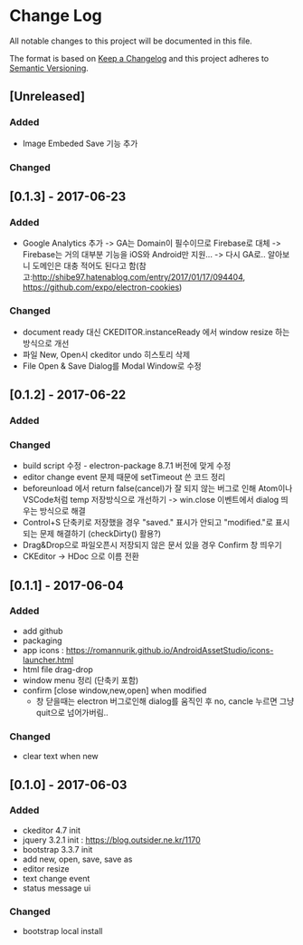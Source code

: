 # Change Log
All notable changes to this project will be documented in this file.

The format is based on [Keep a Changelog](http://keepachangelog.com/)
and this project adheres to [Semantic Versioning](http://semver.org/).

## [Unreleased]
### Added
- Image Embeded Save 기능 추가

### Changed

## [0.1.3] - 2017-06-23
### Added
- Google Analytics 추가 -> GA는 Domain이 필수이므로 Firebase로 대체 -> Firebase는 거의 대부분 기능을 iOS와 Android만 지원... -> 다시 GA로.. 알아보니 도메인은 대충 적어도 된다고 함(참고:http://shibe97.hatenablog.com/entry/2017/01/17/094404, https://github.com/expo/electron-cookies)

### Changed
- document ready 대신 CKEDITOR.instanceReady 에서 window resize 하는 방식으로 개선
- 파일 New, Open시 ckeditor undo 히스토리 삭제
- File Open & Save Dialog를 Modal Window로 수정

## [0.1.2] - 2017-06-22
### Added

### Changed
- build script 수정 - electron-package 8.7.1 버전에 맞게 수정
- editor change event 문제 때문에 setTimeout 쓴 코드 정리
- beforeunload 에서 return false(cancel)가 잘 되지 않는 버그로 인해 Atom이나 VSCode처럼 temp 저장방식으로 개선하기 -> win.close 이벤트에서 dialog 띄우는 방식으로 해결
- Control+S 단축키로 저장했을 경우 "saved." 표시가 안되고 "modified."로 표시되는 문제 해결하기 (checkDirty() 활용?)
- Drag&Drop으로 파일오픈시 저장되지 않은 문서 있을 경우 Confirm 창 띄우기
- CKEditor -> HDoc 으로 이름 전환

## [0.1.1] - 2017-06-04
### Added
- add github
- packaging
- app icons : https://romannurik.github.io/AndroidAssetStudio/icons-launcher.html
- html file drag-drop
- window menu 정리 (단축키 포함)
- confirm [close window,new,open] when modified
  - 창 닫을때는 electron 버그로인해 dialog를 움직인 후 no, cancle 누르면 그냥 quit으로 넘어가버림..

### Changed
- clear text when new

## [0.1.0] - 2017-06-03
### Added
- ckeditor 4.7 init
- jquery 3.2.1 init : https://blog.outsider.ne.kr/1170
- bootstrap 3.3.7 init
- add new, open, save, save as
- editor resize
- text change event
- status message ui

### Changed
- bootstrap local install
